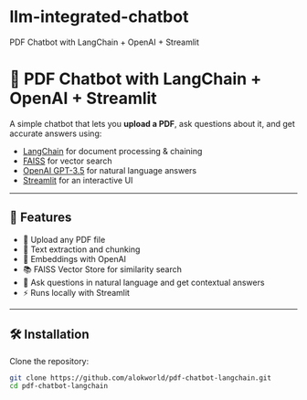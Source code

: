 # llm-integrated-chatbot
PDF Chatbot with LangChain + OpenAI + Streamlit

# 📘 PDF Chatbot with LangChain + OpenAI + Streamlit

A simple chatbot that lets you **upload a PDF**, ask questions about it, and get accurate answers using:

- [LangChain](https://www.langchain.com/) for document processing & chaining
- [FAISS](https://faiss.ai/) for vector search
- [OpenAI GPT-3.5](https://platform.openai.com/) for natural language answers
- [Streamlit](https://streamlit.io/) for an interactive UI

---

## 🚀 Features
- 📂 Upload any PDF file
- 🔎 Text extraction and chunking
- 🧠 Embeddings with OpenAI
- 📚 FAISS Vector Store for similarity search
- 💬 Ask questions in natural language and get contextual answers
- ⚡ Runs locally with Streamlit

---

## 🛠️ Installation

Clone the repository:

```bash
git clone https://github.com/alokworld/pdf-chatbot-langchain.git
cd pdf-chatbot-langchain
